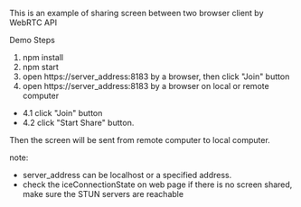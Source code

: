 This is an example of sharing screen between two browser client by WebRTC API

Demo Steps

1. npm install
2. npm start
3. open https://server_address:8183 by a browser, then click "Join" button
4. open https://server_address:8183 by a browser on local or remote computer

  - 4.1 click "Join" button 
  - 4.2 click "Start Share" button.

Then the screen will be sent from remote computer to local computer.

note: 
* server_address can be localhost or a specified address.
* check the iceConnectionState on web page if there is no screen shared, make sure the STUN servers are reachable
